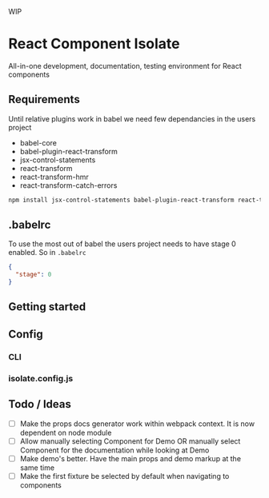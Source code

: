 WIP

# React Component Isolate

All-in-one development, documentation, testing environment for React components

## Requirements

Until relative plugins work in babel we need few dependancies in the users project

- babel-core
- babel-plugin-react-transform
- jsx-control-statements
- react-transform
- react-transform-hmr
- react-transform-catch-errors

~~~sh
npm install jsx-control-statements babel-plugin-react-transform react-transform react-transform-catch-errors react-transform-hmr
~~~

## .babelrc

To use the most out of babel the users project needs to have stage 0 enabled. So in `.babelrc`

~~~json
{
  "stage": 0
}
~~~

## Getting started

## Config

### CLI
### isolate.config.js

## Todo / Ideas

- [ ] Make the props docs generator work within webpack context. It is now dependent on node module
- [ ] Allow manually selecting Component for Demo OR manually select Component for the documentation while looking at Demo
- [ ] Make demo's better. Have the main props and demo markup at the same time
- [ ] Make the first fixture be selected by default when navigating to components
